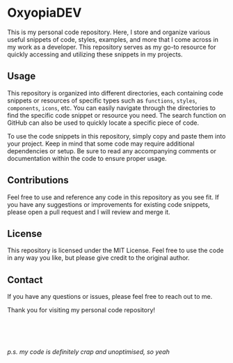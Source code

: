 # OxyopiaDEV

This is my personal code repository. Here, I store and organize various useful snippets of code, styles, examples, and more that I come across in my work as a developer. This repository serves as my go-to resource for quickly accessing and utilizing these snippets in my projects.

## Usage

This repository is organized into different directories, each containing code snippets or resources of specific types such as `functions`, `styles`, `components`, `icons`, etc. You can easily navigate through the directories to find the specific code snippet or resource you need. The search function on GitHub can also be used to quickly locate a specific piece of code.

To use the code snippets in this repository, simply copy and paste them into your project. Keep in mind that some code may require additional dependencies or setup. Be sure to read any accompanying comments or documentation within the code to ensure proper usage.

## Contributions

Feel free to use and reference any code in this repository as you see fit. If you have any suggestions or improvements for existing code snippets, please open a pull request and I will review and merge it.

## License

This repository is licensed under the MIT License. Feel free to use the code in any way you like, but please give credit to the original author.

## Contact

If you have any questions or issues, please feel free to reach out to me.

Thank you for visiting my personal code repository! 

<br />
<br />
<br />

*p.s. my code is definitely crap and unoptimised, so yeah*
